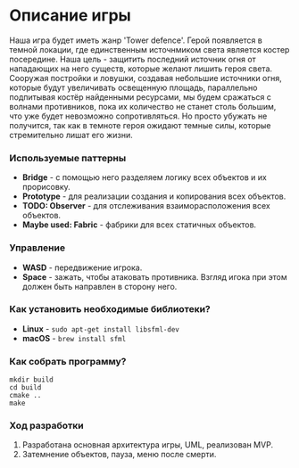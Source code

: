 # Описание игры
Наша игра будет иметь жанр 'Tower defence'. Герой появляется в темной локации, где единственным источнмиком света 
является костер посередине. Наша цель - защитить последний источник огня от нападающих на него существ, которые желают
лишить героя света. Сооружая постройки и ловушки, создавая небольшие источники огня, которые будут
увеличивать освещенную площадь, параллельно подпитывая костёр найденными ресурсами, мы будем сражаться с волнами противников, пока их количество не станет столь большим, что
уже будет невозможно сопротивляться. Но просто убужать не получится, так как в темноте героя ожидают темные силы, которые 
стремительно лишат его жизни.

### Используемые паттерны 
- **Bridge** - с помощью него разделяем логику всех объектов и их прорисовку.
- **Prototype** - для реализации создания и копирования всех объектов.
- **TODO: Observer** - для отслеживания взаиморасположения всех объектов.
- **Maybe used: Fabric** - фабрики для всех статичных объектов.

### Управление

- **WASD** - передвижение игрока.
- **Space** - зажать, чтобы атаковать противника. Взгляд игока при этом должен быть направлен в сторону него.

### Как установить необходимые библиотеки?

- **Linux** - ```sudo apt-get install libsfml-dev```
- **macOS** - ```brew install sfml```

### Как собрать программу?

```
mkdir build
cd build
cmake ..
make
```

### Ход разработки
1. Разработана основная архитектура игры, UML, реализован MVP.
2. Затемнение объектов, пауза, меню после смерти. 